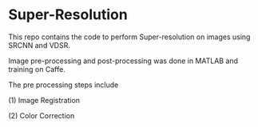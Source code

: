 # Super-Resolution
This repo contains the code to perform Super-resolution on images using SRCNN and VDSR.

Image pre-processing and post-processing was done in MATLAB and training on Caffe.

The pre processing steps include

(1) Image Registration

(2) Color Correction
